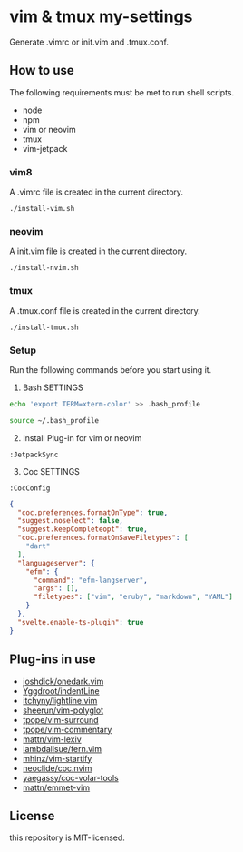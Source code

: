 # vim & tmux my-settings
Generate .vimrc or init.vim and .tmux.conf.

## How to use
The following requirements must be met to run shell scripts.

- node
- npm
- vim or neovim
- tmux
- vim-jetpack

### vim8
A .vimrc file is created in the current directory.
```
./install-vim.sh
```

### neovim
A init.vim file is created in the current directory.
```
./install-nvim.sh
```

### tmux 
A .tmux.conf file is created in the current directory.
```
./install-tmux.sh
```

### Setup
Run the following commands before you start using it.

1. Bash SETTINGS
```bash
echo 'export TERM=xterm-color' >> .bash_profile
```
```bash
source ~/.bash_profile
```

2. Install Plug-in for vim or neovim
```
:JetpackSync
```

3. Coc SETTINGS
```
:CocConfig
```

```json
{
  "coc.preferences.formatOnType": true,
  "suggest.noselect": false,
  "suggest.keepCompleteopt": true,
  "coc.preferences.formatOnSaveFiletypes": [
    "dart"
  ],
  "languageserver": {
    "efm": {
      "command": "efm-langserver",
      "args": [],
      "filetypes": ["vim", "eruby", "markdown", "YAML"]
    }
  },
  "svelte.enable-ts-plugin": true
}
```

## Plug-ins in use
- [joshdick/onedark.vim](https://github.com/joshdick/onedark.vim)
- [Yggdroot/indentLine](https://github.com/Yggdroot/indentLine)
- [itchyny/lightline.vim](https://github.com/itchyny/lightline.vim)
- [sheerun/vim-polyglot](https://github.com/sheerun/vim-polyglot)
- [tpope/vim-surround](https://github.com/tpope/vim-surround)
- [tpope/vim-commentary](https://github.com/tpope/vim-commentary)
- [mattn/vim-lexiv](https://github.com/mattn/vim-lexiv)
- [lambdalisue/fern.vim](https://github.com/lambdalisue/fern.vim)
- [mhinz/vim-startify](https://github.com/mhinz/vim-startify)
- [neoclide/coc.nvim](https://github.com/neoclide/coc.nvim)
- [yaegassy/coc-volar-tools](https://github.com/yaegassy/coc-volar-tools)
- [mattn/emmet-vim](https://github.com/mattn/emmet-vim)

## License
this repository is MIT-licensed.
